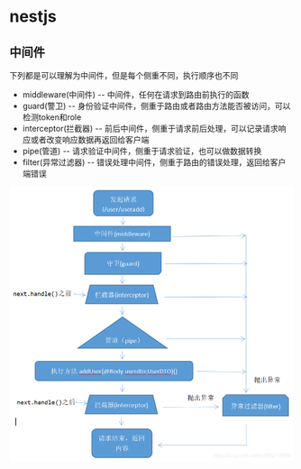 # nestjs

## 中间件

下列都是可以理解为中间件，但是每个侧重不同，执行顺序也不同  

- middleware(中间件) -- 中间件，任何在请求到路由前执行的函数
- guard(警卫) -- 身份验证中间件，侧重于路由或者路由方法能否被访问，可以检测token和role
- interceptor(拦截器) -- 前后中间件，侧重于请求前后处理，可以记录请求响应或者改变响应数据再返回给客户端
- pipe(管道) -- 请求验证中间件，侧重于请求验证，也可以做数据转换
- filter(异常过滤器) -- 错误处理中间件，侧重于路由的错误处理，返回给客户端错误

![2022-10-18-15-49-26](https://raw.githubusercontent.com/VirgoHxy/image-hosting/main/img/2022-10-18-15-49-26.png)